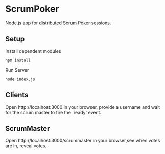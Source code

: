 ScrumPoker
==========

Node.js app for distributed Scrum Poker sessions. 

Setup
-----
Install dependent modules

    npm install
  
Run Server

    node index.js

Clients
-------
Open http://localhost:3000 in your browser, provide a username and wait for the scrum master to fire the 'ready' event.


ScrumMaster
-----------
Open http://localhost:3000/scrummaster in your browser,see when votes are in, reveal votes.

